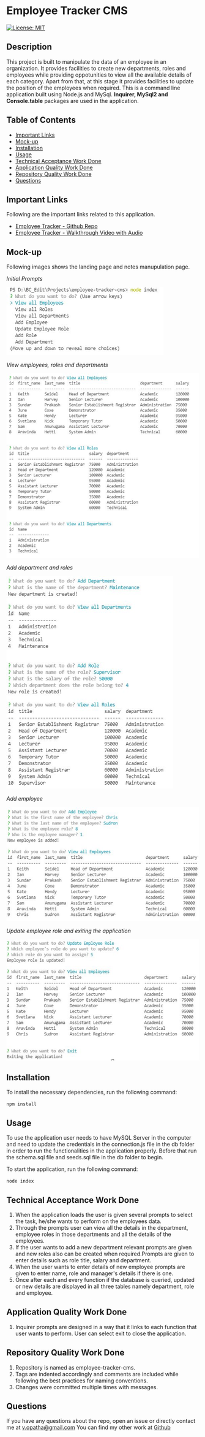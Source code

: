 # Employee Tracker CMS

  [![License: MIT](https://img.shields.io/badge/License-MIT-yellow.svg)](https://opensource.org/licenses/MIT)
     
  ## Description
  This project is built to manipulate the data of an employee in an organization. It provides facilities to create new departments, roles and employees while providing oppotunities to view all the available details of each category. Apart from that, at this stage it provides facilities to update the position of the employees when required. This is a command line application built using Node.js and MySql. **Inquirer, MySql2 and Console.table** packages are used in the application.
  
  ## Table of Contents
  * [Important Links](#Important-Links)
  * [Mock-up](#Mock-up)
  * [Installation](#Installation)
  * [Usage](#Usage)
  * [Technical Acceptance Work Done](#Technical-Acceptance-Work-Done)
  * [Application Quality Work Done](#Application-Quality-Work-Done)
  * [Repository Quality Work Done](#Repository-Quality-Work-Done)
  * [Questions](#Questions)

  ## Important Links
  Following are the important links related to this application.
  * [Employee Tracker - Github Repo](https://github.com/vish-opatha/employee-tracker-cms)
  * [Employee Tracker - Walkthrough Video with Audio](https://drive.google.com/file/d/14ZzUPGWYC8hmmlZoJsuGle0x0dA5GlU0/view?usp=sharing) 
  ## Mock-up
  Following images shows the landing page and notes manupulation page.

  *Initial Prompts*

  ![First Part](./assets/image/capture_0.JPG)

  *View employees, roles and departments*

  ![First Part](./assets/image/capture_1.JPG)

  *Add department and roles*

  ![Notes Page](./assets/image/capture_2.JPG)

  *Add employee*

  ![Notes Page](./assets/image/capture_3.JPG)

  *Update employee role and exiting the application*

  ![Notes Page](./assets/image/capture_4.JPG)
  
  ## Installation
  To install the necessary dependencies, run the following command:

  ```
  npm install 
  ```
  
  ## Usage
  To use the application user needs to have MySQL Server in the computer and need to update the credentials in the connection.js file in the db folder in order to run the functionalities in the application properly. Before that run the schema.sql file and seeds.sql file in the db folder to begin.

  To start the application, run the following command:

  ```
  node index
  ```


  ## Technical Acceptance Work Done
  1. When the application loads the user is given several prompts to select the task, he/she wants to perform on the employees data.
  2. Through the prompts user can view all the details in the department, employee roles in those departments and all the details of the employees.
  3. If the user wants to add a new department relevant prompts are given and new roles also can be created when required.Prompts are given to enter details such as role title, salary and department.
  4. When the user wants to enter details of new employee prompts are given to enter name, role and manager's details if there is one.
  5. Once after each and every function if the database is queried, updated or new details are displayed in all three tables namely department, role and employee.
  ## Application Quality Work Done
  1. Inquirer prompts are designed in a way that it links to each function that user wants to perform. User can select exit to close the application. 
  ## Repository Quality Work Done
  1. Repository is named as employee-tracker-cms.
  2. Tags are indented accordingly and comments are included while following the best practices for naming conventions.
  3. Changes were committed multiple times with messages.

  ## Questions
  If you have any questions about the repo, open an issue or directly contact me at <v.opatha@gmail.com> You can find my other work at [Github](https://github.com/vish-op)